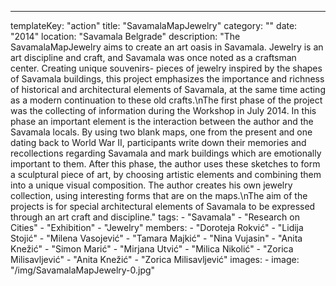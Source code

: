 ---
  templateKey: "action"
  title: "SavamalaMapJewelry"
  category: ""
  date: "2014"
  location: "Savamala Belgrade"
  description: "The SavamalaMapJewelry aims to create an art oasis in Savamala. Jewelry is an art discipline and craft, and Savamala was once noted as a craftsman center. Creating unique souvenirs- pieces of jewelry inspired by the shapes of Savamala buildings, this project emphasizes the importance and richness of historical and architectural elements of Savamala, at the same time acting as a modern continuation to these old crafts.\nThe first phase of the project was the collecting of information during the Workshop in July 2014. In this phase an important element is the interaction between the author and the Savamala locals. By using two blank maps, one from the present and one dating back to World War II, participants write down their memories and recollections regarding Savamala and mark buildings which are emotionally important to them. After this phase, the author uses these sketches to form a sculptural piece of art, by choosing artistic elements and combining them into a unique visual composition. The author creates his own jewelry collection, using interesting forms that are on the maps.\nThe aim of the projects is for special architectural elements of Savamala to be expressed through an art craft and discipline."
  tags: 
    - "Savamala"
    - "Research on Cities"
    - "Exhibition"
    - "Jewelry"
  members: 
    - "Doroteja Rokvić"
    - "Lidija Stojić"
    - "Milena Vasojević"
    - "Tamara Majkić"
    - "Nina Vujasin"
    - "Anita Knežić"
    - "Simon Marić"
    - "Mirjana Utvić"
    - "Milica Nikolić"
    - "Zorica Milisavljević"
    - "Anita Knežić"
    - "Zorica Milisavljević"
  images: 
    - 
      image: "/img/SavamalaMapJewelry-0.jpg"
